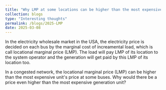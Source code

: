 ```yaml
---
title: "Why LMP at some locations can be higher than the most expensive unit's price?"
collection: blogs
type: "Interesting thoughts"
permalink: /blogs/2025-LMP
date: 2025-03-08
---
```


In the electricity wholesale market in the USA, the electricity price is decided on each bus by the marginal cost of increamental load, which is call locational marginal price (LMP). The load will pay LMP of its location to the system operator and the generation will get paid by this LMP of its location too.

In a congested network, the locational marginal price (LMP) can be higher than the most expensive unit's price at some buses. Why would there be a price even higher than the most expensive generation unit? 










